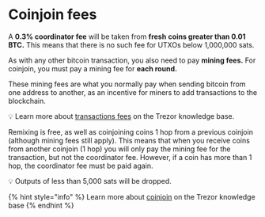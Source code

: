 # Coinjoin fees

A **0.3% coordinator fee** will be taken from **fresh** **coins greater than 0.01 BTC.** This means that there is no such fee for UTXOs below 1,000,000 sats.

As with any other bitcoin transaction, you also need to pay **mining fees.** For coinjoin, you must pay a mining fee for **each round.**

These mining fees are what you normally pay when sending bitcoin from one address to another, as an incentive for miners to add transactions to the blockchain.

💡 Learn more about [transactions fees](https://trezor.io/learn/a/transaction-fees-in-trezor-suite-app) on the Trezor knowledge base.

Remixing is free, as well as coinjoining coins 1 hop from a previous coinjoin (although mining fees still apply). This means that when you receive coins from another coinjoin (1 hop) you will only pay the mining fee for the transaction, but not the coordinator fee. However, if a coin has more than 1 hop, the coordinator fee must be paid again.

💡 Outputs of less than 5,000 sats will be dropped.

{% hint style="info" %}
Learn more about [coinjoin](https://trezor.io/learn/a/coinjoin-in-trezor-suite) on the Trezor knowledge base
{% endhint %}

